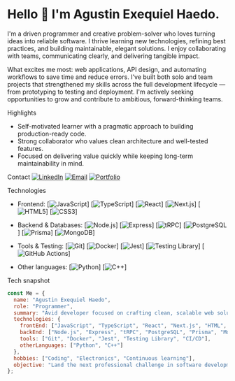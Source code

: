 # Hello 👋 I'm Agustin Exequiel Haedo.

I'm a driven programmer and creative problem-solver who loves turning ideas into reliable software. I thrive learning new technologies, refining best practices, and building maintainable, elegant solutions. I enjoy collaborating with teams, communicating clearly, and delivering tangible impact.

What excites me most: web applications, API design, and automating workflows to save time and reduce errors. I've built both solo and team projects that strengthened my skills across the full development lifecycle — from prototyping to testing and deployment. I'm actively seeking opportunities to grow and contribute to ambitious, forward-thinking teams.

Highlights
- Self-motivated learner with a pragmatic approach to building production-ready code.
- Strong collaborator who values clean architecture and well-tested features.
- Focused on delivering value quickly while keeping long-term maintainability in mind.

Contact
[![LinkedIn](https://img.shields.io/badge/LinkedIn-0A66C2?style=for-the-badge&logo=linkedin&logoColor=white)](https://www.linkedin.com/in/your-profile)
[![Email](https://img.shields.io/badge/Email-D14836?style=for-the-badge&logo=gmail&logoColor=white)](mailto:aguustinhaedo@gmail.com)
[![Portfolio](https://img.shields.io/badge/Portfolio-161B22?style=for-the-badge&logo=github&logoColor=white)](https://haedo-agustin.github.io/pagina-web-Portfolio/)

Technologies
- Frontend:
  [![JavaScript](https://img.shields.io/badge/JavaScript-F7DF1E?style=for-the-badge&logo=javascript&logoColor=black)] 
  [![TypeScript](https://img.shields.io/badge/TypeScript-3178C6?style=for-the-badge&logo=typescript&logoColor=white)]
  [![React](https://img.shields.io/badge/React-61DAFB?style=for-the-badge&logo=react&logoColor=black)]
  [![Next.js](https://img.shields.io/badge/Next.js-000000?style=for-the-badge&logo=nextdotjs&logoColor=white)]
  [![HTML5](https://img.shields.io/badge/HTML5-E34F26?style=for-the-badge&logo=html5&logoColor=white)]
  [![CSS3](https://img.shields.io/badge/CSS3-1572B6?style=for-the-badge&logo=css3&logoColor=white)]

- Backend & Databases:
  [![Node.js](https://img.shields.io/badge/Node.js-339933?style=for-the-badge&logo=node.js&logoColor=white)]
  [![Express](https://img.shields.io/badge/Express-000000?style=for-the-badge&logo=express&logoColor=white)]
  [![tRPC](https://img.shields.io/badge/tRPC-2F74C0?style=for-the-badge&logo=trpc&logoColor=white)]
  [![PostgreSQL](https://img.shields.io/badge/PostgreSQL-336791?style=for-the-badge&logo=postgresql&logoColor=white)]
  [![Prisma](https://img.shields.io/badge/Prisma-2D3748?style=for-the-badge&logo=prisma&logoColor=white)]
  [![MongoDB](https://img.shields.io/badge/MongoDB-47A248?style=for-the-badge&logo=mongodb&logoColor=white)]

- Tools & Testing:
  [![Git](https://img.shields.io/badge/Git-F05032?style=for-the-badge&logo=git&logoColor=white)]
  [![Docker](https://img.shields.io/badge/Docker-2496ED?style=for-the-badge&logo=docker&logoColor=white)]
  [![Jest](https://img.shields.io/badge/Jest-C21325?style=for-the-badge&logo=jest&logoColor=white)]
  [![Testing Library](https://img.shields.io/badge/Testing%20Library-FF4154?style=for-the-badge)]
  [![GitHub Actions](https://img.shields.io/badge/GitHub%20Actions-2088FF?style=for-the-badge&logo=github-actions&logoColor=white)]

- Other languages:
  [![Python](https://img.shields.io/badge/Python-3776AB?style=for-the-badge&logo=python&logoColor=white)]
  [![C++](https://img.shields.io/badge/C++-00599C?style=for-the-badge&logo=c%2B%2B&logoColor=white)]

Tech snapshot
```javascript
const Me = {
  name: "Agustin Exequiel Haedo",
  role: "Programmer",
  summary: "Avid developer focused on crafting clean, scalable web solutions.",
  technologies: {
    frontEnd: ["JavaScript", "TypeScript", "React", "Next.js", "HTML", "CSS"],
    backEnd: ["Node.js", "Express", "tRPC", "PostgreSQL", "Prisma", "MongoDB"],
    tools: ["Git", "Docker", "Jest", "Testing Library", "CI/CD"],
    otherLanguages: ["Python", "C++"]
  },
  hobbies: ["Coding", "Electronics", "Continuous learning"],
  objective: "Land the next professional challenge in software development where I can grow and contribute."
};
```
